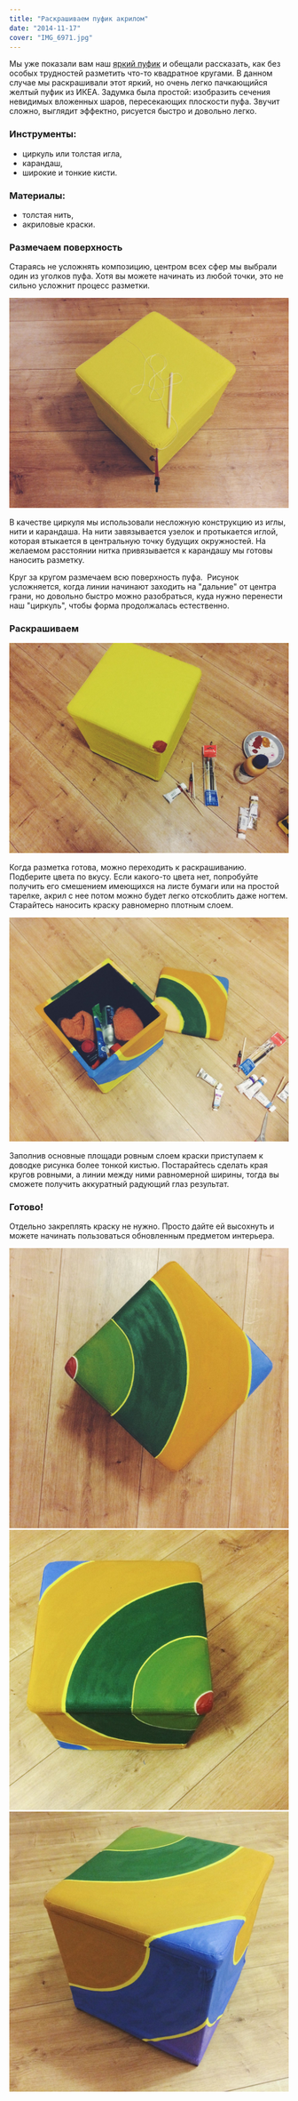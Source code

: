 ```yaml
---
title: "Раскрашиваем пуфик акрилом"
date: "2014-11-17"
cover: "IMG_6971.jpg"
---
```


Мы уже показали вам наш [яркий пуфик](http://ooley.ru/prostoj-no-yarkij-puf/ "Простой, но яркий пуф") и обещали рассказать, как без особых трудностей разметить что-то квадратное кругами. В данном случае мы раскрашивали этот яркий, но очень легко пачкающийся желтый пуфик из ИКЕА. Задумка была простой: изобразить сечения невидимых вложенных шаров, пересекающих плоскости пуфа. Звучит сложно, выглядит эффектно, рисуется быстро и довольно легко.

### Инструменты:

- циркуль или толстая игла,
- карандаш,
- широкие и тонкие кисти.

### Материалы:

- толстая нить,
- акриловые краски.

### Размечаем поверхность  

Стараясь не усложнять композицию, центром всех сфер мы выбрали один из уголков пуфа. Хотя вы можете начинать из любой точки, это не сильно усложнит процесс разметки.

![IMG_6968.JPG](./images/IMG_6968.jpg)

В качестве циркуля мы использовали несложную конструкцию из иглы, нити и карандаша. На нити завязывается узелок и протыкается иглой, которая втыкается в центральную точку будущих окружностей. На желаемом расстоянии нитка привязывается к карандашу мы готовы наносить разметку.

Круг за кругом размечаем всю поверхность пуфа.  Рисунок усложняется, когда линии начинают заходить на "дальние" от центра грани, но довольно быстро можно разобраться, куда нужно перенести наш "циркуль", чтобы форма продолжалась естественно.

### Раскрашиваем 

![IMG_6969.JPG](./images/IMG_6969.jpg)

Когда разметка готова, можно переходить к раскрашиванию. Подберите цвета по вкусу. Если какого-то цвета нет, попробуйте получить его смешением имеющихся на листе бумаги или на простой тарелке, акрил с нее потом можно будет легко отскоблить даже ногтем. Старайтесь наносить краску равномерно плотным слоем.

![IMG_6970.JPG](./images/IMG_6970.jpg)

Заполнив основные площади ровным слоем краски приступаем к доводке рисунка более тонкой кистью. Постарайтесь сделать края кругов ровными, а линии между ними равномерной ширины, тогда вы сможете получить аккуратный радующий глаз результат.


### Готово!

Отдельно закреплять краску не нужно. Просто дайте ей высохнуть и можете начинать пользоваться обновленным предметом интерьера.

![](./images/IMG_6972.jpg)
![](./images/IMG_6973-0.jpg)
![](./images/IMG_6974-0.jpg)
